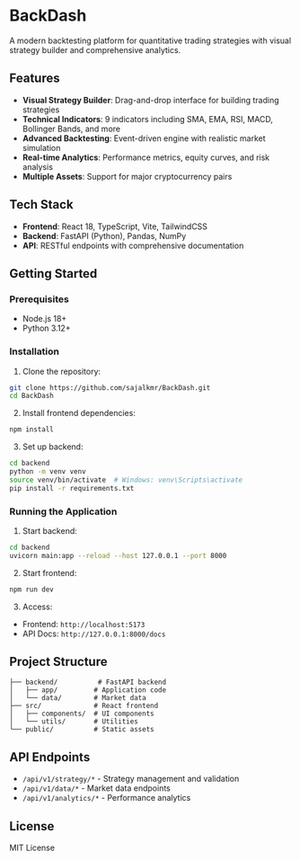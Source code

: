 # BackDash

A modern backtesting platform for quantitative trading strategies with visual strategy builder and comprehensive analytics.

## Features

- **Visual Strategy Builder**: Drag-and-drop interface for building trading strategies
- **Technical Indicators**: 9 indicators including SMA, EMA, RSI, MACD, Bollinger Bands, and more
- **Advanced Backtesting**: Event-driven engine with realistic market simulation
- **Real-time Analytics**: Performance metrics, equity curves, and risk analysis
- **Multiple Assets**: Support for major cryptocurrency pairs

## Tech Stack

- **Frontend**: React 18, TypeScript, Vite, TailwindCSS
- **Backend**: FastAPI (Python), Pandas, NumPy
- **API**: RESTful endpoints with comprehensive documentation

## Getting Started

### Prerequisites
- Node.js 18+
- Python 3.12+

### Installation

1. Clone the repository:
```bash
git clone https://github.com/sajalkmr/BackDash.git
cd BackDash
```

2. Install frontend dependencies:
```bash
npm install
```

3. Set up backend:
```bash
cd backend
python -m venv venv
source venv/bin/activate  # Windows: venv\Scripts\activate
pip install -r requirements.txt
```

### Running the Application

1. Start backend:
```bash
cd backend
uvicorn main:app --reload --host 127.0.0.1 --port 8000
```

2. Start frontend:
```bash
npm run dev
```

3. Access:
- Frontend: `http://localhost:5173`
- API Docs: `http://127.0.0.1:8000/docs`

## Project Structure

```
├── backend/          # FastAPI backend
│   ├── app/         # Application code
│   └── data/        # Market data
├── src/             # React frontend
│   ├── components/  # UI components
│   └── utils/       # Utilities
└── public/          # Static assets
```

## API Endpoints

- `/api/v1/strategy/*` - Strategy management and validation
- `/api/v1/data/*` - Market data endpoints
- `/api/v1/analytics/*` - Performance analytics

## License

MIT License
